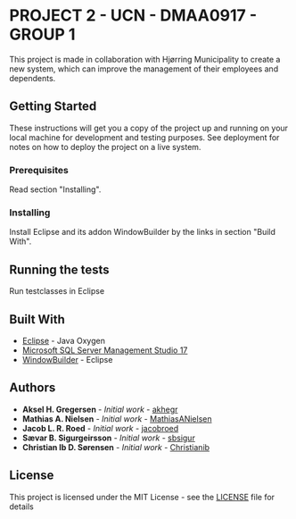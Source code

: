# PROJECT 2 - UCN - DMAA0917 - GROUP 1

This project is made in collaboration with Hjørring Municipality to create a new system, which can improve the management of their employees and dependents.

## Getting Started

These instructions will get you a copy of the project up and running on your local machine for development and testing purposes. See deployment for notes on how to deploy the project on a live system.

### Prerequisites
Read section "Installing".

### Installing
Install Eclipse and its addon WindowBuilder by the links in section "Build With".

## Running the tests
Run testclasses in Eclipse

## Built With

* [Eclipse](https://www.eclipse.org/oxygen/) - Java Oxygen
* [Microsoft SQL Server Management Studio 17](https://docs.microsoft.com/en-us/sql/ssms/download-sql-server-management-studio-ssms?view=sql-server-2017)
* [WindowBuilder](https://www.eclipse.org/windowbuilder/) - Eclipse

## Authors

* **Aksel H. Gregersen**       - *Initial work* - [akhegr](https://github.com/akhegr)
* **Mathias A. Nielsen**       - *Initial work* - [MathiasANielsen](https://github.com/MathiasANielsen)
* **Jacob L. R. Roed**         - *Initial work* - [jacobroed](https://github.com/jacobroed)
* **Sævar B. Sigurgeirsson**   - *Initial work* - [sbsigur](https://github.com/sbsigur)
* **Christian Ib D. Sørensen** - *Initial work* - [Christianib](https://github.com/Christianib)

## License

This project is licensed under the MIT License - see the [LICENSE](LICENSE) file for details
